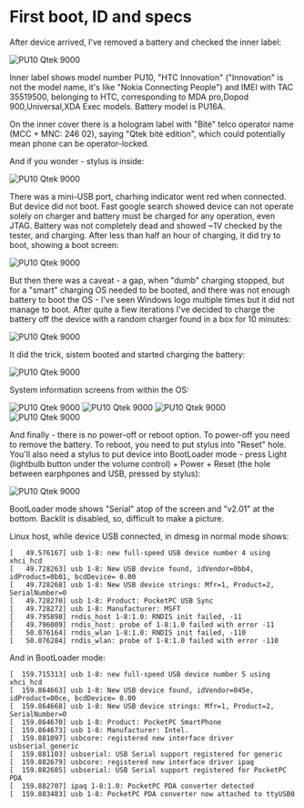 # First boot, ID and specs

After device arrived, I've removed a battery and checked the inner label:

![PU10 Qtek 9000](img/pu10_002.png?raw=true "PU10 Qtek 9000")

Inner label shows model number PU10, "HTC Innovation" ("Innovation" is not the model name,
it's like "Nokia Connecting People") and IMEI with TAC 35519500, belonging to HTC,
corresponding to MDA pro,Dopod 900,Universal,XDA Exec models. Battery model is PU16A.

On the inner cover there is a hologram label with "Bitė" telco operator name (MCC + MNC: 246 02),
saying "Qtek bitė edition", which could potentially mean phone can be operator-locked.

And if you wonder - stylus is inside:

![PU10 Qtek 9000](img/pu10_005.png?raw=true "PU10 Qtek 9000")

There was a mini-USB port, charhing indicator went red when connected.
But device did not boot. Fast google search showed device can not operate
solely on charger and battery must be charged for any operation, even JTAG.
Battery was not completely dead and showed ~1V checked by the tester, and charging.
After less than half an hour of charging, it did try to boot, showing a boot screen:

![PU10 Qtek 9000](img/pu10_003.png?raw=true "PU10 Qtek 9000")

But then there was a caveat - a gap, when "dumb" charging stopped, but for a "smart"
charging OS needed to be booted, and there was not enough battery to boot the OS - 
I've seen Windows logo multiple times but it did not manage to boot.  After quite a fiew iterations
I've decided to charge the battery off the device with a random charger found in a box for 10 minutes:

![PU10 Qtek 9000](img/pu10_004.png?raw=true "PU10 Qtek 9000")

It did the trick, sistem booted and started charging the battery:

![PU10 Qtek 9000](img/pu10_006.png?raw=true "PU10 Qtek 9000")

System information screens from within the OS:

![PU10 Qtek 9000](img/pu10_007.png?raw=true "PU10 Qtek 9000")
![PU10 Qtek 9000](img/pu10_008.png?raw=true "PU10 Qtek 9000")
![PU10 Qtek 9000](img/pu10_009.png?raw=true "PU10 Qtek 9000")
![PU10 Qtek 9000](img/pu10_010.png?raw=true "PU10 Qtek 9000")

And finally - there is no power-off or reboot option. To power-off you need to remove the battery.
To reboot, you need to put stylus into "Reset" hole. You'll also need a stylus to put device into BootLoader
mode - press  Light (lightbulb button under the volume control) + Power + Reset (the hole between earphpones and USB,
pressed by stylus):

![PU10 Qtek 9000](img/pu10_011.png?raw=true "PU10 Qtek 9000")

BootLoader mode shows "Serial" atop of the screen  and "v2.01" at the bottom. Backlit is disabled, so,
difficult to make a picture.

Linux host, while device USB connected, in dmesg in normal mode shows:
```
[   49.576167] usb 1-8: new full-speed USB device number 4 using xhci_hcd
[   49.728263] usb 1-8: New USB device found, idVendor=0bb4, idProduct=0b01, bcdDevice= 0.00
[   49.728268] usb 1-8: New USB device strings: Mfr=1, Product=2, SerialNumber=0
[   49.728270] usb 1-8: Product: PocketPC USB Sync
[   49.728272] usb 1-8: Manufacturer: MSFT
[   49.795898] rndis_host 1-8:1.0: RNDIS init failed, -11
[   49.796009] rndis_host: probe of 1-8:1.0 failed with error -11
[   50.076164] rndis_wlan 1-8:1.0: RNDIS init failed, -110
[   50.076284] rndis_wlan: probe of 1-8:1.0 failed with error -110
```

And in BootLoader mode:
```
[  159.715313] usb 1-8: new full-speed USB device number 5 using xhci_hcd
[  159.864663] usb 1-8: New USB device found, idVendor=045e, idProduct=00ce, bcdDevice= 0.00
[  159.864668] usb 1-8: New USB device strings: Mfr=1, Product=2, SerialNumber=0
[  159.864670] usb 1-8: Product: PocketPC SmartPhone
[  159.864673] usb 1-8: Manufacturer: Intel.
[  159.881097] usbcore: registered new interface driver usbserial_generic
[  159.881103] usbserial: USB Serial support registered for generic
[  159.882679] usbcore: registered new interface driver ipaq
[  159.882685] usbserial: USB Serial support registered for PocketPC PDA
[  159.882707] ipaq 1-8:1.0: PocketPC PDA converter detected
[  159.883483] usb 1-8: PocketPC PDA converter now attached to ttyUSB0
```
